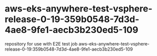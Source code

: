 # aws-eks-anywhere-test-vsphere-release-0-19-359b0548-7d3d-4ae8-9fe1-aecb3b230ed5-109
repository for use with E2E test job aws-eks-anywhere-test-vsphere-release-0-19:359b0548-7d3d-4ae8-9fe1-aecb3b230ed5-109
